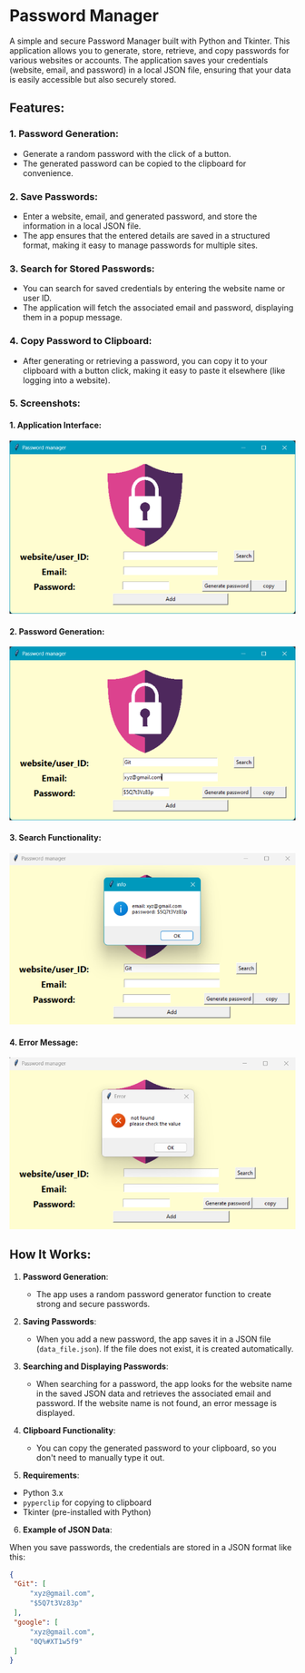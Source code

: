 # Password Manager

A simple and secure Password Manager built with Python and Tkinter. This application allows you to generate, store, retrieve, and copy passwords for various websites or accounts. The application saves your credentials (website, email, and password) in a local JSON file, ensuring that your data is easily accessible but also securely stored.

## Features:

### 1. **Password Generation**:
   - Generate a random password with the click of a button.
   - The generated password can be copied to the clipboard for convenience.
   
### 2. **Save Passwords**:
   - Enter a website, email, and generated password, and store the information in a local JSON file.
   - The app ensures that the entered details are saved in a structured format, making it easy to manage passwords for multiple sites.

### 3. **Search for Stored Passwords**:
   - You can search for saved credentials by entering the website name or user ID.
   - The application will fetch the associated email and password, displaying them in a popup message.

### 4. **Copy Password to Clipboard**:
   - After generating or retrieving a password, you can copy it to your clipboard with a button click, making it easy to paste it elsewhere (like logging into a website).

### 5. **Screenshots**:
 #### 1. **Application Interface**:
   ![Application Interface](https://github.com/dbmurali/Offline-Password-Manager/blob/28b66d3712f17f1b713c413d384aecba5ae13dbe/Application%20Interface.png)

 #### 2. **Password Generation**:
   ![Password Generation](https://github.com/dbmurali/Offline-Password-Manager/blob/28b66d3712f17f1b713c413d384aecba5ae13dbe/Password%20generation.png)

 #### 3. **Search Functionality**:
   ![Search Functionality](https://github.com/dbmurali/Offline-Password-Manager/blob/28b66d3712f17f1b713c413d384aecba5ae13dbe/Search%20Functionality.png)

 #### 4. **Error Message**:
   ![Error Message](https://github.com/dbmurali/Offline-Password-Manager/blob/28b66d3712f17f1b713c413d384aecba5ae13dbe/Error%20screen.png)

## How It Works:

1. **Password Generation**: 
   - The app uses a random password generator function to create strong and secure passwords.
   
2. **Saving Passwords**:
   - When you add a new password, the app saves it in a JSON file (`data_file.json`). If the file does not exist, it is created automatically.
   
3. **Searching and Displaying Passwords**:
   - When searching for a password, the app looks for the website name in the saved JSON data and retrieves the associated email and password. If the website name is not found, an error message is displayed.

4. **Clipboard Functionality**:
   - You can copy the generated password to your clipboard, so you don't need to manually type it out.
  
5.  **Requirements**:
- Python 3.x
- `pyperclip` for copying to clipboard
- Tkinter (pre-installed with Python)

6. **Example of JSON Data**:

When you save passwords, the credentials are stored in a JSON format like this:

```json
{
 "Git": [
     "xyz@gmail.com",
     "$5Q7t3Vz83p"
 ],
 "google": [
     "xyz@gmail.com",
     "0Q%#XT1w5f9"
 ]
}



